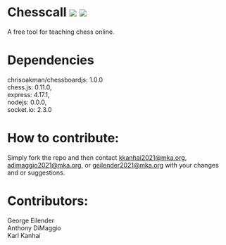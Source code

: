 
# Chesscall <img src='https://img.shields.io/github/issues/kkanhai2021/chesscall'> <img src='https://img.shields.io/badge/License-MIT-yellow.svg'>

A free tool for teaching chess online. 

# Dependencies

chrisoakman/chessboardjs: 1.0.0 <br>
chess.js: 0.11.0, <br>
express:  4.17.1,<br>
nodejs: 0.0.0,<br>
socket.io:  2.3.0 <br>

# How to contribute: 
Simply fork the repo and then contact kkanhai2021@mka.org, adimaggio2021@mka.org, or geilender2021@mka.org with your changes and or suggestions.


# Contributors: 
George Eilender <br>
Anthony DiMaggio <br>
Karl Kanhai
